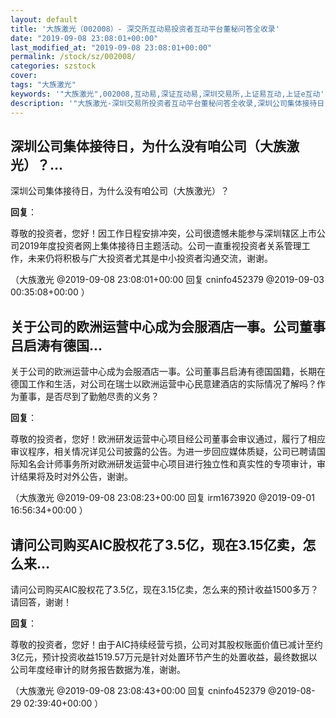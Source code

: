 ```yaml
---
layout: default
title: '大族激光（002008）- 深交所互动易投资者互动平台董秘问答全收录'
date: "2019-09-08 23:08:01+00:00"
last_modified_at: "2019-09-08 23:08:01+00:00"
permalink: /stock/sz/002008/
categories: szstock
cover: 
tags: "大族激光"
keywords: '"大族激光",002008,互动易,深证互动易,深圳交易所,上证易互动,上证e互动'
description: '"大族激光-深圳交易所投资者互动平台董秘问答全收录,深圳公司集体接待日，为什么没有咱公司（大族激光）？"'
---
```


## 深圳公司集体接待日，为什么没有咱公司（大族激光）？...

深圳公司集体接待日，为什么没有咱公司（大族激光）？

**回复**：

尊敬的投资者，您好！因工作日程安排冲突，公司很遗憾未能参与深圳辖区上市公司2019年度投资者网上集体接待日主题活动。公司一直重视投资者关系管理工作，未来仍将积极与广大投资者尤其是中小投资者沟通交流，谢谢。 

（大族激光  @2019-09-08 23:08:01+00:00 回复 cninfo452379  @2019-09-03 00:35:08+00:00 ）

## 关于公司的欧洲运营中心成为会服酒店一事。公司董事吕启涛有德国...

关于公司的欧洲运营中心成为会服酒店一事。公司董事吕启涛有德国国籍，长期在德国工作和生活，对公司在瑞士以欧洲运营中心民意建酒店的实际情况了解吗？作为董事，是否尽到了勤勉尽责的义务？

**回复**：

尊敬的投资者，您好！欧洲研发运营中心项目经公司董事会审议通过，履行了相应审议程序，相关情况详见公司披露的公告。为进一步回应媒体质疑，公司已聘请国际知名会计师事务所对欧洲研发运营中心项目进行独立性和真实性的专项审计，审计结果将及时对外公告，谢谢。 

（大族激光  @2019-09-08 23:08:23+00:00 回复 irm1673920  @2019-09-01 16:56:34+00:00 ）

## 请问公司购买AIC股权花了3.5亿，现在3.15亿卖，怎么来...

请问公司购买AIC股权花了3.5亿，现在3.15亿卖，怎么来的预计收益1500多万？请回答，谢谢！

**回复**：

尊敬的投资者，您好！由于AIC持续经营亏损，公司对其股权账面价值已减计至约3亿元，预计投资收益1519.57万元是针对处置环节产生的处置收益，最终数据以公司年度经审计的财务报告数据为准，谢谢。 

（大族激光  @2019-09-08 23:08:43+00:00 回复 cninfo452379  @2019-08-29 02:39:40+00:00 ）

